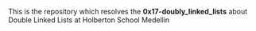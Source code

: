 This is the repository which resolves the **0x17-doubly_linked_lists** about Double Linked Lists at Holberton School Medellin